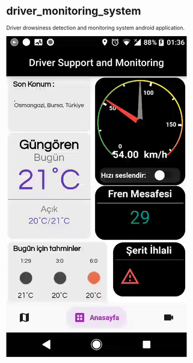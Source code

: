 # driver_monitoring_system

Driver drowsiness detection and monitoring system android application.

![](https://github.com/tolgaocal80/Driver_Monitoring_System/blob/master/ezgif.com-gif-maker.gif)


